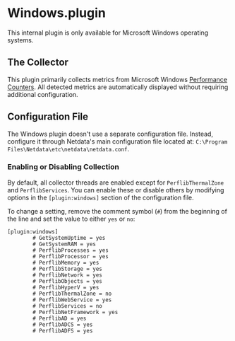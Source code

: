 # Windows.plugin

This internal plugin is only available for Microsoft Windows operating systems.

## The Collector

This plugin primarily collects metrics from Microsoft Windows [Performance Counters](https://learn.microsoft.com/en-us/windows/win32/perfctrs/performance-counters-what-s-new). All detected metrics are automatically displayed without requiring additional configuration.

## Configuration File

The Windows plugin doesn't use a separate configuration file. Instead, configure it through Netdata's main configuration file located at:
`C:\Program Files\Netdata\etc\netdata\netdata.conf`.

### Enabling or Disabling Collection

By default, all collector threads are enabled except for `PerflibThermalZone` and `PerflibServices`. You can enable these or disable others by modifying options in the `[plugin:windows]` section of the configuration file.

To change a setting, remove the comment symbol (`#`) from the beginning of the line and set the value to either `yes` or `no`:

```text
[plugin:windows]
        # GetSystemUptime = yes
        # GetSystemRAM = yes
        # PerflibProcesses = yes
        # PerflibProcessor = yes
        # PerflibMemory = yes
        # PerflibStorage = yes
        # PerflibNetwork = yes
        # PerflibObjects = yes
        # PerflibHyperV = yes
        # PerflibThermalZone = no
        # PerflibWebService = yes
        # PerflibServices = no
        # PerflibNetFramework = yes
        # PerflibAD = yes
        # PerflibADCS = yes
        # PerflibADFS = yes
```

